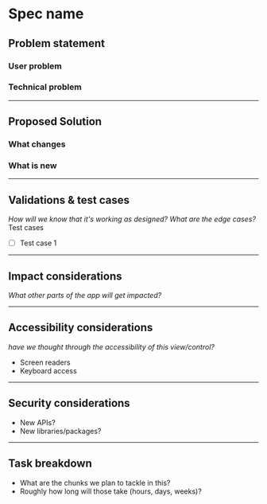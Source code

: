 # Spec name

## Problem statement

### User problem

### Technical problem

___

## Proposed Solution

### What changes

### What is new

___

## Validations & test cases

_How will we know that it's working as designed? What are the edge cases?_
Test cases

- [ ] Test case 1

___

## Impact considerations

_What other parts of the app will get impacted?_

___

## Accessibility considerations

_have we thought through the accessibility of this view/control?_

- Screen readers
- Keyboard access

___

## Security considerations

- New APIs?
- New libraries/packages?

___

## Task breakdown

- What are the chunks we plan to tackle in this?
- Roughly how long will those take (hours, days, weeks)?
